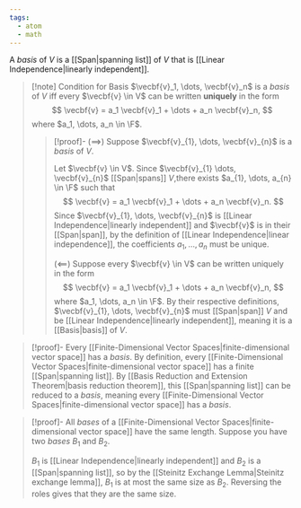 ```yaml
---
tags:
  - atom
  - math
---
```

A *basis* of $V$ is a [[Span|spanning list]] of $V$ that is [[Linear Independence|linearly independent]].

> [!note] Condition for Basis
> $\vecbf{v}_1, \dots, \vecbf{v}_n$ is a *basis* of $V$ iff every $\vecbf{v} \in V$ can be written **uniquely** in the form
> $$ \vecbf{v} = a_1 \vecbf{v}_1 + \dots + a_n \vecbf{v}_n, $$
> where $a_1, \dots, a_n \in \F$.
> > [!proof]-
> > ($\implies$)
> > Suppose $\vecbf{v}_{1}, \dots, \vecbf{v}_{n}$ is a *basis* of $V$.
> > 
> > Let $\vecbf{v} \in V$. Since $\vecbf{v}_{1} \dots, \vecbf{v}_{n}$ [[Span|spans]] $V$,there exists $a_{1}, \dots, a_{n} \in \F$ such that
> > $$ \vecbf{v} = a_1 \vecbf{v}_1 + \dots + a_n \vecbf{v}_n. $$
> > Since $\vecbf{v}_{1}, \dots, \vecbf{v}_{n}$ is [[Linear Independence|linearly independent]] and $\vecbf{v}$ is in their [[Span|span]], by the definition of [[Linear Independence|linear independence]], the coefficients $a_{1},\dots,a_{n}$ must be unique.
> > 
> > ($\impliedby$)
> > Suppose every $\vecbf{v} \in V$ can be written uniquely in the form
> > $$ \vecbf{v} = a_1 \vecbf{v}_1 + \dots + a_n \vecbf{v}_n, $$
> > where $a_1, \dots, a_n \in \F$. By their respective definitions, $\vecbf{v}_{1}, \dots, \vecbf{v}_{n}$ must [[Span|span]] $V$ and be [[Linear Independence|linearly independent]], meaning it is a [[Basis|basis]] of $V$.

> [!proof]- Every [[Finite-Dimensional Vector Spaces|finite-dimensional vector space]] has a *basis*.
> By definition, every [[Finite-Dimensional Vector Spaces|finite-dimensional vector space]] has a finite [[Span|spanning list]]. 
> By [[Basis Reduction and Extension Theorem|basis reduction theorem]], this [[Span|spanning list]] can be reduced to a *basis*, meaning every [[Finite-Dimensional Vector Spaces|finite-dimensional vector space]] has a *basis*.

> [!proof]- All *bases* of a [[Finite-Dimensional Vector Spaces|finite-dimensional vector space]] have the same length.
> Suppose you have two *bases* $B_1$ and $B_2$.
> 
> $B_1$ is [[Linear Independence|linearly independent]] and $B_2$ is a [[Span|spanning list]], so by the [[Steinitz Exchange Lemma|Steinitz exchange lemma]], $B_1$ is at most the same size as $B_2$. Reversing the roles gives that they are the same size.